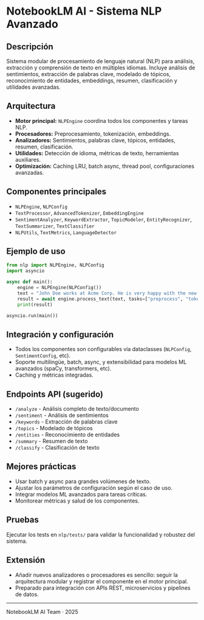 # NotebookLM AI - Sistema NLP Avanzado

## Descripción
Sistema modular de procesamiento de lenguaje natural (NLP) para análisis, extracción y comprensión de texto en múltiples idiomas. Incluye análisis de sentimientos, extracción de palabras clave, modelado de tópicos, reconocimiento de entidades, embeddings, resumen, clasificación y utilidades avanzadas.

## Arquitectura
- **Motor principal:** `NLPEngine` coordina todos los componentes y tareas NLP.
- **Procesadores:** Preprocesamiento, tokenización, embeddings.
- **Analizadores:** Sentimientos, palabras clave, tópicos, entidades, resumen, clasificación.
- **Utilidades:** Detección de idioma, métricas de texto, herramientas auxiliares.
- **Optimización:** Caching LRU, batch async, thread pool, configuraciones avanzadas.

## Componentes principales
- `NLPEngine`, `NLPConfig`
- `TextProcessor`, `AdvancedTokenizer`, `EmbeddingEngine`
- `SentimentAnalyzer`, `KeywordExtractor`, `TopicModeler`, `EntityRecognizer`, `TextSummarizer`, `TextClassifier`
- `NLPUtils`, `TextMetrics`, `LanguageDetector`

## Ejemplo de uso
```python
from nlp import NLPEngine, NLPConfig
import asyncio

async def main():
    engine = NLPEngine(NLPConfig())
    text = "John Doe works at Acme Corp. He is very happy with the new AI-powered product launched in 2024."
    result = await engine.process_text(text, tasks=["preprocess", "tokenize", "sentiment", "keywords", "entities", "topics", "summary"])
    print(result)

asyncio.run(main())
```

## Integración y configuración
- Todos los componentes son configurables vía dataclasses (`NLPConfig`, `SentimentConfig`, etc).
- Soporte multilingüe, batch, async, y extensibilidad para modelos ML avanzados (spaCy, transformers, etc).
- Caching y métricas integradas.

## Endpoints API (sugerido)
- `/analyze` - Análisis completo de texto/documento
- `/sentiment` - Análisis de sentimientos
- `/keywords` - Extracción de palabras clave
- `/topics` - Modelado de tópicos
- `/entities` - Reconocimiento de entidades
- `/summary` - Resumen de texto
- `/classify` - Clasificación de texto

## Mejores prácticas
- Usar batch y async para grandes volúmenes de texto.
- Ajustar los parámetros de configuración según el caso de uso.
- Integrar modelos ML avanzados para tareas críticas.
- Monitorear métricas y salud de los componentes.

## Pruebas
Ejecutar los tests en `nlp/tests/` para validar la funcionalidad y robustez del sistema.

## Extensión
- Añadir nuevos analizadores o procesadores es sencillo: seguir la arquitectura modular y registrar el componente en el motor principal.
- Preparado para integración con APIs REST, microservicios y pipelines de datos.

---
NotebookLM AI Team · 2025 